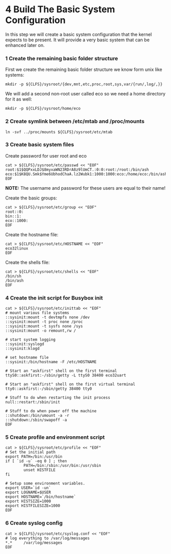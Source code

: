 # 4 Build The Basic System Configuration

In this step we will create a basic system configuration that the kernel expects to be present.
It will provide a very basic system that can be enhanced later on.

### 1 Create the remaining basic folder structure

First we create the remaining basic folder structure we know form unix like systems:
```
mkdir -p ${CLFS}/sysroot/{dev,mnt,etc,proc,root,sys,var/{run/,log/,}}
```

We will add a second non-root user called eco so we need a home directory for it as well:
```
mkdir -p ${CLFS}/sysroot/home/eco
```

### 2 Create symlink between /etc/mtab and /proc/mounts
```
ln -svf ../proc/mounts ${CLFS}/sysroot/etc/mtab
```

### 3 Create basic system files

Create password for user root and eco
```
cat > ${CLFS}/sysroot/etc/passwd << "EOF"
root:$1$QQPxxLDJ$8myxaWN23RDrA8z9lUmCT.:0:0:root:/root:/bin/ash
eco:$1$K8QU.Smk$Yme6UbhodChaA.lz2Wubk1:1000:1000:eco:/home/eco:/bin/ash
EOF
```

**NOTE:** The username and password for these users are equal to their name!

Create the basic groups:
```
cat > ${CLFS}/sysroot/etc/group << "EOF"
root::0:
bin::1:
eco::1000:
EOF
```

Create the hostname file:
```
cat > ${CLFS}/sysroot/etc/HOSTNAME << "EOF"
eco32linux
EOF
```

Create the shells file:
```
cat > ${CLFS}/sysroot/etc/shells << "EOF"
/bin/sh
/bin/ash
EOF
```

### 4 Create the init script for Busybox init
```
cat > ${CLFS}/sysroot/etc/inittab << "EOF"
# mount various file systems
::sysinit:mount -t devtmpfs none /dev
::sysinit:mount -t proc none /proc
::sysinit:mount -t sysfs none /sys
::sysinit:mount -o remount,rw /

# start system logging
::sysinit:syslogd
::sysinit:klogd

# set hostname file
::sysinit:/bin/hostname -F /etc/HOSTNAME

# Start an "askfirst" shell on the first terminal
ttyS0::askfirst:-/sbin/getty -L ttyS0 38400 eco32uart

# Start an "askfirst" shell on the first virtual terminal
tty0::askfirst:-/sbin/getty 38400 tty0

# Stuff to do when restarting the init process
null::restart:/sbin/init

# Stuff to do when power off the machine
::shutdown:/bin/umount -a -r
::shutdown:/sbin/swapoff -a
EOF
```

### 5 Create profile and environment script
```
cat > ${CLFS}/sysroot/etc/profile << "EOF"
# Set the initial path
export PATH=/bin:/usr/bin
if [ `id -u` -eq 0 ] ; then
        PATH=/bin:/sbin:/usr/bin:/usr/sbin
        unset HISTFILE
fi

# Setup some environment variables.
export USER=`id -un`
export LOGNAME=$USER
export HOSTNAME=`/bin/hostname`
export HISTSIZE=1000
export HISTFILESIZE=1000
EOF
```

### 6 Create syslog config
```
cat > ${CLFS}/sysroot/etc/syslog.conf << "EOF"
# log everything to /var/log/messages
*.*     /var/log/messages
EOF
```